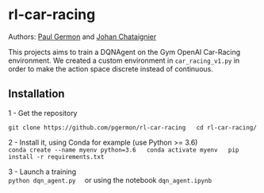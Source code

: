 # rl-car-racing

Authors: [Paul Germon](https://github.com/pgermon) and [Johan Chataignier](https://github.com/JohanChataigne)  

This projects aims to train a DQNAgent on the Gym OpenAI Car-Racing environment. We created a custom environment in `car_racing_v1.py` in order to make the action space discrete instead of continuous.

## Installation

1 - Get the repository

`git clone https://github.com/pgermon/rl-car-racing  
cd rl-car-racing/
`

2 - Install it, using Conda for example (use Python >= 3.6)  
`
conda create --name myenv python=3.6  
conda activate myenv  
pip install -r requirements.txt  
`

3 - Launch a training  
`
python dqn_agent.py  
`
or using the notebook `dqn_agent.ipynb`  